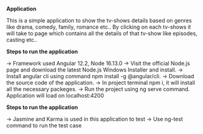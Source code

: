 **Application**

This is a simple application to show the tv-shows details based on genres like drama, comedy, family, romance etc..
By clicking on each tv-shows it will take to page which contains all the details of that tv-show like episodes, casting etc.. 

**Steps to run the application**

-> Framework used Angular 12.2, Node 16.13.0 
-> Visit the official Node.js page and download the latest Node.js Windows Installer and install.
-> Install angular cli using command npm install -g @angular/cli.
-> Download the source code of the application.
-> In project terminal npm i, it will install all the necessary packeges.
-> Run the project using ng serve command. Application will load on localhost:4200

**Steps to run the application**

-> Jasmine and Karma is used in this application to test
-> Use ng-test command to run the test case
